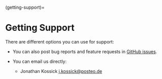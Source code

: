 (getting-support)=

# Getting Support

There are different options you can use for support:

 - You can also post bug reports and feature requests in  [GitHub issues](https://github.com/yupidevs/yupi/issues).

 - You can email us directly:

   - Jonathan Kossick 
     [<j.kossick@posteo.de>](mailto:j.kossick@posteo.de)
     
